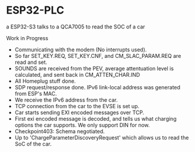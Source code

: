 # ESP32-PLC
a ESP32-S3 talks to a QCA7005 to read the SOC of a car

Work in Progress

- Communicating with the modem (No interrupts used).
- So far SET_KEY.REQ, SET_KEY.CNF, and CM_SLAC_PARAM.REQ are read and set.
- SOUNDS are received from the PEV, average attentuation level is calculated, and sent back in CM_ATTEN_CHAR.IND
- All Homeplug stuff done.
- SDP request/response done. IPv6 link-local address was generated from ESP's MAC.
- We receive the IPv6 address from the car.
- TCP connection from the car to the EVSE is set up.
- Car starts sending EXI encoded messages over TCP.
- First exi encoded message is decoded, and tells us what charging options the car supports. We only support DIN for now.
- Checkpoint403: Schema negotiated.
- Up to 'ChargeParameterDiscoveryRequest' which allows us to read the SoC of the car.
